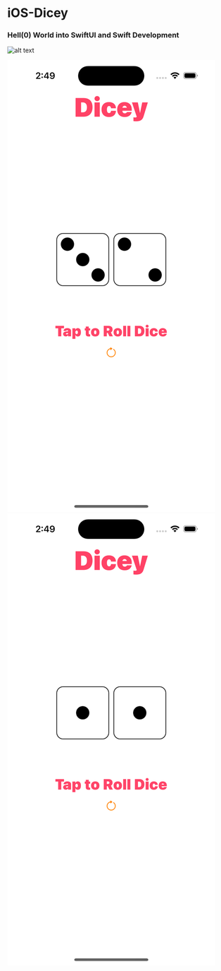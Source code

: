 # iOS-Dicey

### Hell(0) World into SwiftUI and Swift Development
![alt text](https://github.com/[username]/[reponame]/blob/[branch]/image.jpg?raw=true)

![Screenshot](https://github.com/reaztahmidur/iOS-Dicey/blob/main/sc1.png)
![Screenshot](https://github.com/reaztahmidur/iOS-Dicey/blob/main/sc2.png)

